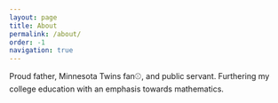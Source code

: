 ```yaml
---
layout: page
title: About
permalink: /about/
order: -1
navigation: true
---
```

Proud father, Minnesota Twins fan⚾️, and public servant.  Furthering my college education with an emphasis towards mathematics.